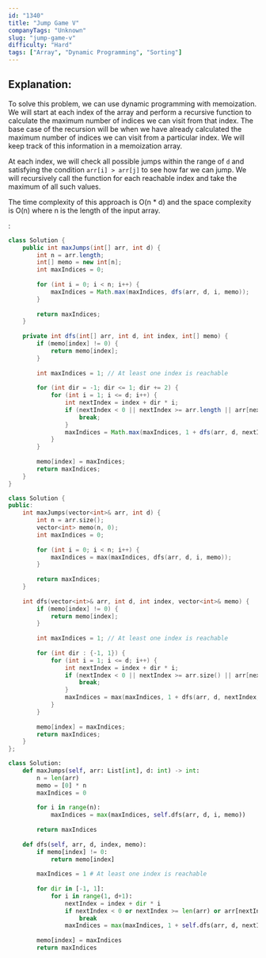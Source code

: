 ```yaml
---
id: "1340"
title: "Jump Game V"
companyTags: "Unknown"
slug: "jump-game-v"
difficulty: "Hard"
tags: ["Array", "Dynamic Programming", "Sorting"]
---
```


## Explanation:
To solve this problem, we can use dynamic programming with memoization. We will start at each index of the array and perform a recursive function to calculate the maximum number of indices we can visit from that index. The base case of the recursion will be when we have already calculated the maximum number of indices we can visit from a particular index. We will keep track of this information in a memoization array.

At each index, we will check all possible jumps within the range of `d` and satisfying the condition `arr[i] > arr[j]` to see how far we can jump. We will recursively call the function for each reachable index and take the maximum of all such values.

The time complexity of this approach is O(n * d) and the space complexity is O(n) where n is the length of the input array.

:

```java
class Solution {
    public int maxJumps(int[] arr, int d) {
        int n = arr.length;
        int[] memo = new int[n];
        int maxIndices = 0;
        
        for (int i = 0; i < n; i++) {
            maxIndices = Math.max(maxIndices, dfs(arr, d, i, memo));
        }
        
        return maxIndices;
    }
    
    private int dfs(int[] arr, int d, int index, int[] memo) {
        if (memo[index] != 0) {
            return memo[index];
        }
        
        int maxIndices = 1; // At least one index is reachable
        
        for (int dir = -1; dir <= 1; dir += 2) {
            for (int i = 1; i <= d; i++) {
                int nextIndex = index + dir * i;
                if (nextIndex < 0 || nextIndex >= arr.length || arr[nextIndex] >= arr[index]) {
                    break;
                }
                maxIndices = Math.max(maxIndices, 1 + dfs(arr, d, nextIndex, memo));
            }
        }
        
        memo[index] = maxIndices;
        return maxIndices;
    }
}
```

```cpp
class Solution {
public:
    int maxJumps(vector<int>& arr, int d) {
        int n = arr.size();
        vector<int> memo(n, 0);
        int maxIndices = 0;
        
        for (int i = 0; i < n; i++) {
            maxIndices = max(maxIndices, dfs(arr, d, i, memo));
        }
        
        return maxIndices;
    }
    
    int dfs(vector<int>& arr, int d, int index, vector<int>& memo) {
        if (memo[index] != 0) {
            return memo[index];
        }
        
        int maxIndices = 1; // At least one index is reachable
        
        for (int dir : {-1, 1}) {
            for (int i = 1; i <= d; i++) {
                int nextIndex = index + dir * i;
                if (nextIndex < 0 || nextIndex >= arr.size() || arr[nextIndex] >= arr[index]) {
                    break;
                }
                maxIndices = max(maxIndices, 1 + dfs(arr, d, nextIndex, memo));
            }
        }
        
        memo[index] = maxIndices;
        return maxIndices;
    }
};
```

```python
class Solution:
    def maxJumps(self, arr: List[int], d: int) -> int:
        n = len(arr)
        memo = [0] * n
        maxIndices = 0
        
        for i in range(n):
            maxIndices = max(maxIndices, self.dfs(arr, d, i, memo))
        
        return maxIndices
    
    def dfs(self, arr, d, index, memo):
        if memo[index] != 0:
            return memo[index]
        
        maxIndices = 1 # At least one index is reachable
        
        for dir in [-1, 1]:
            for i in range(1, d+1):
                nextIndex = index + dir * i
                if nextIndex < 0 or nextIndex >= len(arr) or arr[nextIndex] >= arr[index]:
                    break
                maxIndices = max(maxIndices, 1 + self.dfs(arr, d, nextIndex, memo))
        
        memo[index] = maxIndices
        return maxIndices
```